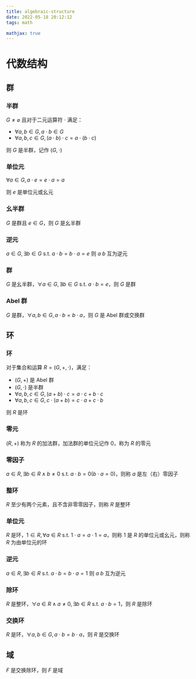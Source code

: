 ```yaml
---
title: algebraic-structure
date: 2022-05-18 20:12:12
tags: math

mathjax: true
---
```


# 代数结构

## 群

### 半群

$G\neq\varnothing$ 且对于二元运算符 $\cdot$ 满足：

- $\forall a,b \in G, a \cdot b\in G$
- $\forall a,b,c\in G, (a \cdot b)\cdot c=a\cdot(b\cdot c)$

则 $G$ 是半群，记作 $(G,\cdot)$

### 单位元

$\forall a\in G, a\cdot e=e\cdot a=a$

则 $e$ 是单位元或幺元

### 幺半群

$G$ 是群且 $e\in G$，则 $G$ 是幺半群

### 逆元

$a\in G, \exists b\in G\text{ s.t. } a\cdot b=b\cdot a=e$ 则 $a$ $b$ 互为逆元

### 群

$G$ 是幺半群，$\forall a \in G, \exists b\in G \text{ s.t. } a\cdot b=e$，则 $G$ 是群

### Abel 群

$G$ 是群，$\forall a,b \in G, a \cdot b = b \cdot a$，则 $G$ 是 Abel 群或交换群

## 环

### 环

对于集合和运算 $R=(G, +, \cdot)$，满足：

- $(G, +)$ 是 Abel 群
- $(G, \cdot)$ 是半群
- $\forall a,b,c\in G, (a + b)\cdot c=a\cdot c + b\cdot c$
- $\forall a,b,c\in G, c\cdot(a + b)=c\cdot a + c\cdot b$

则 $R$ 是环

### 零元

 $(R,+)$ 称为 $R$ 的加法群，加法群的单位元记作 $0$，称为 $R$ 的零元

### 零因子

$a\in R,\exists b \in R\land b \neq0\text{ s.t. } a\cdot b=0(b\cdot a=0)$，则称 $a$ 是左（右）零因子

### 整环

$R$ 至少有两个元素，且不含非零零因子，则称 $R$ 是整环

### 单位元

$R$ 是环，$1 \in R, \forall a\in R \text{ s.t. } 1\cdot a=a\cdot 1=a$，则称 $1$ 是 $R$ 的单位元或幺元，则称 $R$ 为由单位元的环

### 逆元

$a\in R, \exists b\in R\text{ s.t. } a\cdot b=b\cdot a=1$ 则 $a$ $b$ 互为逆元

### 除环

$R$ 是整环，$\forall a \in R\land a \neq0, \exists b\in R\text{ s.t. } a\cdot b=1$，则 $R$ 是除环

### 交换环

$R$ 是环，$\forall a,b \in G, a \cdot b = b \cdot a$，则 $R$ 是交换环

## 域

$F$ 是交换除环，则 $F$ 是域
